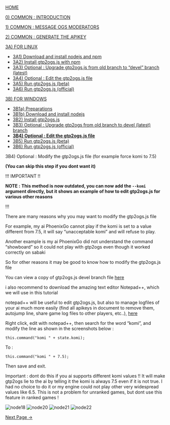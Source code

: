 [HOME](https://github.com/wonderingabout/gtp2ogs-tutorial)

[0) COMMON : INTRODUCTION](/docs/0-common-introduction.md)

[1) COMMON : MESSAGE OGS MODERATORS](/docs/1-common-message-ogs-moderators.md)

[2) COMMON : GENERATE THE APIKEY](/docs/2-common-generate-the-apikey.md)

[3A) FOR LINUX](/docs/3A0-FOR-LINUX.md)
  - [3A1) Download and install nodejs and npm](/docs/3A1-linux-download-install-nodejs.md)
  - [3A2) Install gtp2ogs.js with npm](/docs/3A2-linux-install-gt2ogs-js-with-npm.md)
  - [3A3) Optional : Upgrade gtp2ogs.js from old branch to “devel” branch (latest)](/docs/3A3-linux-optional-upgrade-to-devel.md)
  - [3A4) Optional : Edit the gtp2ogs.js file](3A4-linux-optional-edit-gtp2ogs-js-file.md)
  - [3A5) Run gtp2ogs.js (beta)](/docs/3A5-linux-run-gtp2ogs-js-beta.md)
  - [3A6) Run gtp2ogs.js (official)](/docs/3A6-linux-run-gtp2ogs-js-beta.md)


[3B) FOR WINDOWS](/docs/3B0-FOR-WINDOWS.md)

  - [3B1a) Preparations](/docs/3B1a-windows-preparations.md)
  - [3B1b) Download and install nodejs](/docs/3B1b-windows-download-install-nodejs.md)
  - [3B2) Install gtp2ogs.js](/docs/3B2-windows-install-gt2ogs-js-with-npm.md)
  - [3B3) Optional : Upgrade gtp2ogs from old branch to devel (latest) branch](/docs/3B3-windows-optional-upgrade-to-devel.md)
  - [**3B4) Optional : Edit the gtp2ogs.js file**](/docs/3B4-windows-optional-edit-gtp2ogs-js-file.md)
  - [3B5) Run gtp2ogs.js (beta)](/docs/3B5-windows-run-gtp2ogs-js-beta.md)
  - [3B6) Run gtp2ogs.js (official)](/docs/3B6-windows-run-gtp2ogs-js-beta.md)

3B4) Optional : Modify the gtp2ogs.js file (for example force komi to 7.5)

**(You can skip this step if you dont want it)**

!!! IMPORTANT !!

**NOTE :**
**This method is now outdated, you can now add the `--komi` argument directly, but it shows an example of how to edit gtp2ogs.js for various other reasons**

!!!

There are many reasons why you may want to modify the gtp2ogs.js file

For example, my ai PhoenixGo cannot play if the komi is set to a value different from 7.5, it will say “unacceptable komi” and will refuse to play. 

Another example is my ai PhoenixGo did not understand the command “showboard” so it could not play with gtp2ogs even though it worked correctly on sabaki

So for other reasons it may be good to know how to modify the gtp2ogs.js file

You can view a copy of gtp2ogs.js devel branch file [here](https://github.com/online-go/gtp2ogs/blob/devel/gtp2ogs.js )

i also recommend to download the amazing text editor Notepad++, which we will use in this tutorial

notepad++ will be useful to edit gtp2ogs.js, but also to manage logfiles of your ai much more easily (find all apikeys in document to remove them, autojump line, share game log files to other players, etc..), [here](https://notepad-plus-plus.org/download/)

Right click, edit with notepad++, then search for the word “komi”, and modify the line as shown in the screenshots below : 

```
this.command("komi " + state.komi);
```

To :

```
this.command("komi " + 7.5);
```

Then save and exit.

Important : dont do this if you ai supports different komi values !! It will make gtp2ogs lie to the ai by telling it the komi is always 7.5 even if it is not true. I had no choice to do it or my engine could not play other very widespread values like 6.5. This is not a problem for unranked games, but dont use this feature in ranked games !

![node18](https://github.com/wonderingabout/gtp2ogs-tutorial/blob/master/pictures/node18.png?raw=true)
![node20](https://github.com/wonderingabout/gtp2ogs-tutorial/blob/master/pictures/node20.png?raw=true)
![node21](https://github.com/wonderingabout/gtp2ogs-tutorial/blob/master/pictures/node21.PNG?raw=true)
![node22](https://github.com/wonderingabout/gtp2ogs-tutorial/blob/master/pictures/node22.PNG?raw=true)

[Next Page ->](/docs/3B5-windows-run-gtp2ogs-js-beta.md)
